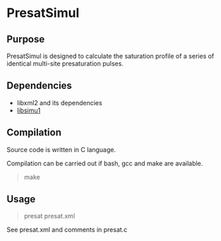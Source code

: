 # PresatSimul

## Purpose

PresatSimul is designed to calculate the saturation profile of a
series of identical multi-site presaturation pulses.

## Dependencies

- libxml2 and its dependencies
- [libsimu1](https://github.com/nuzillard/Libsimu1)

## Compilation

Source code is written in C language.

Compilation can be carried out if bash, gcc and make are available.

> make

## Usage

> presat presat.xml

See presat.xml and comments in presat.c

